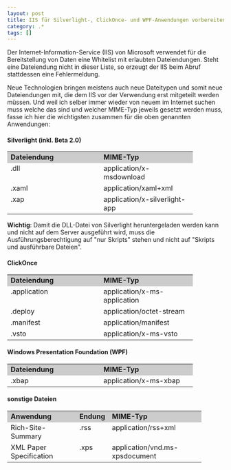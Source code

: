 ```yaml
---
layout: post
title: IIS für Silverlight-, ClickOnce- und WPF-Anwendungen vorbereiten
category: .*
tags: []
---
```

<p>
Der Internet-Information-Service (IIS) von Microsoft verwendet f&uuml;r die Bereitstellung von Daten eine Whitelist mit erlaubten Dateiendungen. Steht eine Dateiendung nicht in dieser Liste, so erzeugt der IIS beim Abruf stattdessen eine Fehlermeldung. 
</p>
<p>
Neue Technologien bringen meistens auch neue Dateitypen und somit neue Dateiendungen mit, die dem IIS vor der Verwendung erst mitgeteilt werden m&uuml;ssen. Und weil ich selber immer wieder von neuem im Internet suchen muss welche das sind und welcher MIME-Typ jeweils gesetzt werden muss, fasse ich hier die wichtigsten zusammen f&uuml;r die oben genannten Anwendungen: 
</p>
<h4>Silverlight (inkl. Beta 2.0)</h4>
<table border="0" cellspacing="0" cellpadding="2" width="400">
	<tbody>
		<tr style="background-color: #ccc">
			<td width="200" valign="top"><strong>Dateiendung</strong></td>
			<td width="200" valign="top"><strong>MIME-Typ</strong></td>
		</tr>
		<tr>
			<td width="200" valign="top">.dll</td>
			<td width="200" valign="top">application/x-msdownload</td>
		</tr>
		<tr>
			<td width="200" valign="top">.xaml</td>
			<td width="200" valign="top">application/xaml+xml</td>
		</tr>
		<tr>
			<td width="200" valign="top">.xap</td>
			<td width="200" valign="top">application/x-silverlight-app</td>
		</tr>
	</tbody>
</table>
<p>
<strong>Wichtig</strong>: Damit die DLL-Datei von Silverlight heruntergeladen werden kann und nicht auf dem Server ausgef&uuml;hrt wird, muss die Ausf&uuml;hrungsberechtigung auf &quot;nur Skripts&quot; stehen und nicht auf &quot;Skripts und ausf&uuml;hrbare Dateien&quot;. 
</p>
<h4>ClickOnce</h4>
<table border="0" cellspacing="0" cellpadding="2" width="402">
	<tbody>
		<tr style="background-color: #ccc">
			<td width="200" valign="top"><strong>Dateiendung</strong></td>
			<td width="200" valign="top"><strong>MIME-Typ</strong></td>
		</tr>
		<tr>
			<td width="200" valign="top">.application</td>
			<td width="200" valign="top">application/x-ms-application</td>
		</tr>
		<tr>
			<td width="200" valign="top">.deploy</td>
			<td width="200" valign="top">application/octet-stream</td>
		</tr>
		<tr>
			<td width="200" valign="top">.manifest</td>
			<td width="200" valign="top">application/manifest</td>
		</tr>
		<tr>
			<td width="200" valign="top">.vsto</td>
			<td width="200" valign="top">application/x-ms-vsto</td>
		</tr>
	</tbody>
</table>
<h4>Windows Presentation Foundation (WPF)</h4>
<table border="0" cellspacing="0" cellpadding="2" width="402">
	<tbody>
		<tr style="background-color: #ccc">
			<td width="200" valign="top"><strong>Dateiendung</strong></td>
			<td width="200" valign="top"><strong>MIME-Typ</strong></td>
		</tr>
		<tr>
			<td width="200" valign="top">.xbap</td>
			<td width="200" valign="top">application/x-ms-xbap</td>
		</tr>
	</tbody>
</table>
<h4>sonstige Dateien</h4>
<table border="0" cellspacing="0" cellpadding="2" width="400">
	<tbody>
		<tr style="background-color: #ccc">
			<td width="144" valign="top"><strong>Anwendung</strong></td>
			<td width="52" valign="top"><strong>Endung</strong></td>
			<td width="200" valign="top"><strong>MIME-Typ</strong></td>
		</tr>
		<tr>
			<td width="144" valign="top">Rich-Site-Summary</td>
			<td width="52" valign="top">.rss</td>
			<td width="198" valign="top">application/rss+xml</td>
		</tr>
		<tr>
			<td width="144" valign="top">XML Paper Specification</td>
			<td width="52" valign="top">.xps</td>
			<td width="196" valign="top">application/vnd.ms-xpsdocument</td>
		</tr>
	</tbody>
</table>

